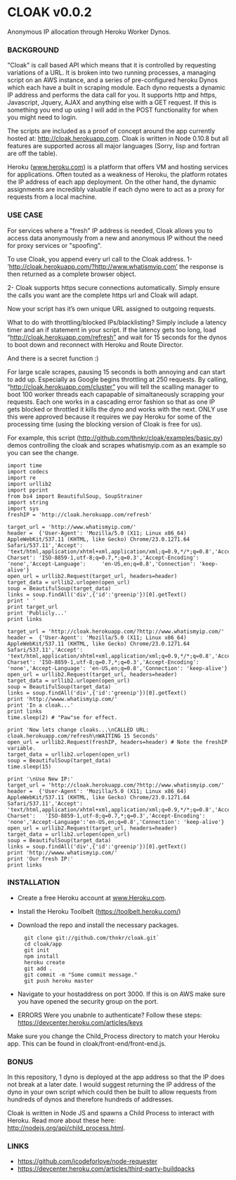 CLOAK v0.0.2
=====
Anonymous IP allocation through Heroku Worker Dynos.

### BACKGROUND
"Cloak" is call based API which means that it is controlled by requesting variations of a URL. It is broken into two running processes, a managing script on an AWS instance, and a series of pre-configured heroku Dynos which each have a built in scraping module. Each dyno requests a dynamic IP address and performs the data call for you. It supports http and https, Javascript, Jquery, AJAX and anything else with a GET request. If this is something you end up using I will add in the POST functionality for when you might need to login.  

The scripts are included as a proof of concept around the app currently hosted at: http://cloak.herokuapp.com. Cloak is written in Node 0.10.8 but all features are supported across all major languages (Sorry, lisp and fortran are off the table). 

Heroku (www.heroku.com) is a platform that offers VM and hosting services for applications. Often touted as a weakness of Heroku, the platform rotates the IP address of each app deployment. On the other hand, the dynamic assignments are incredibly valuable if each dyno were to act as a proxy for requests from a local machine.

### USE CASE
For services where a "fresh" IP address is needed, Cloak allows you to access data anonymously from a new and anonymous IP without the need for proxy services or "spoofing". 

To use Cloak, you append every url call to the Cloak address. 
1- ‘http://cloak.herokuapp.com/?http://www.whatismyip.com’ the response is then returned as a complete browser object. 

2- Cloak supports https secure connections automatically. Simply ensure the calls you want are the complete https url and Cloak will adapt. 

Now your script has it’s own unique URL assigned to outgoing requests. 

What to do with throttling/blocked IPs/blacklisting? Simply include a latency timer and an if statement in your script. If the latency gets too long, load “http://cloak.herokuapp.com/refresh” and wait for 15 seconds for the dynos to boot down and reconnect with Heroku and Route Director. 

And there is a secret function :)

For large scale scrapes, pausing 15 seconds is both annoying and can start to add up. Especially as Google begins throttling at 250 requests. By calling, “http://cloak.herokuapp.com/cluster” you will tell the scalling manager to boot 100 worker threads each capapable of simaltaneously scrapping your requests. Each one works in a cascading error fashion so that as one IP gets blocked or throttled it kills the dyno and works with the next. ONLY use this were approved because it requires we pay Heroku for some of the processing time (using the blocking version of Cloak is free for us). 

For example, this script (http://github.com/thnkr/cloak/examples/basic.py) demos controlling the cloak and scrapes whatismyip.com as an example so you can see the change.

    import time
    import codecs
    import re
    import urllib2
    import pprint
    from bs4 import BeautifulSoup, SoupStrainer
    import string
    import sys
    freshIP = 'http://cloak.herokuapp.com/refresh'

    target_url = 'http://www.whatismyip.com/'
    header =  {'User-Agent': 'Mozilla/5.0 (X11; Linux x86_64) AppleWebKit/537.11 (KHTML, like Gecko) Chrome/23.0.1271.64 Safari/537.11','Accept': 'text/html,application/xhtml+xml,application/xml;q=0.9,*/*;q=0.8','Accept-Charset': 'ISO-8859-1,utf-8;q=0.7,*;q=0.3','Accept-Encoding': 'none','Accept-Language':     'en-US,en;q=0.8','Connection': 'keep-alive'}
    open_url = urllib2.Request(target_url, headers=header)
    target_data = urllib2.urlopen(open_url)
    soup = BeautifulSoup(target_data)
    links = soup.findAll('div',{'id':'greenip'})[0].getText()
    print ' ' 
    print target_url
    print 'Publicly...'
    print links

    target_url = 'http://cloak.herokuapp.com/?http://www.whatismyip.com/'
    header =  {'User-Agent': 'Mozilla/5.0 (X11; Linux x86_64) AppleWebKit/537.11 (KHTML, like Gecko) Chrome/23.0.1271.64 Safari/537.11','Accept': 'text/html,application/xhtml+xml,application/xml;q=0.9,*/*;q=0.8','Accept-Charset': 'ISO-8859-1,utf-8;q=0.7,*;q=0.3','Accept-Encoding': 'none','Accept-Language': 'en-US,en;q=0.8','Connection': 'keep-alive'}
    open_url = urllib2.Request(target_url, headers=header)
    target_data = urllib2.urlopen(open_url)
    soup = BeautifulSoup(target_data)
    links = soup.findAll('div',{'id':'greenip'})[0].getText()
    print 'http://wwww.whatismyip.com/'
    print 'In a cloak...'
    print links
    time.sleep(2) # "Paw"se for effect. 

    print 'Now lets change cloaks...\nCALLED URL: cloak.herokuapp.com/refresh\nWAITING 15 Seconds'
    open_url = urllib2.Request(freshIP, headers=header) # Note the freshIP variable. 
    target_data = urllib2.urlopen(open_url)
    soup = BeautifulSoup(target_data)
    time.sleep(15)

    print '\nUse New IP:'
    target_url = 'http://cloak.herokuapp.com/?http://www.whatismyip.com/'
    header =  {'User-Agent': 'Mozilla/5.0 (X11; Linux x86_64) AppleWebKit/537.11 (KHTML, like Gecko) Chrome/23.0.1271.64 Safari/537.11','Accept': 'text/html,application/xhtml+xml,application/xml;q=0.9,*/*;q=0.8','Accept-Charset':   'ISO-8859-1,utf-8;q=0.7,*;q=0.3','Accept-Encoding': 'none','Accept-Language':'en-US,en;q=0.8','Connection': 'keep-alive'}
    open_url = urllib2.Request(target_url, headers=header)
    target_data = urllib2.urlopen(open_url)
    soup = BeautifulSoup(target_data)
    links = soup.findAll('div',{'id':'greenip'})[0].getText()
    print 'http://wwww.whatismyip.com/'
    print 'Our fresh IP:'
    print links





### INSTALLATION
* Create a free Heroku account at www.Heroku.com.
* Install the Heroku Toolbelt (https://toolbelt.heroku.com/)
* Download the repo and install the necessary packages.

	    git clone git://github.com/thnkr/cloak.git`
	    cd cloak/app
	    git init
	    npm install
 	    heroku create
	    git add .
	    git commit -m "Some commit message."
	    git push heroku master

* Navigate to your hostaddress on port 3000. If this is on AWS make sure you have opened the security group on the port. 

* ERRORS
Were you unabnle to authenticate? Follow these steps: https://devcenter.heroku.com/articles/keys

Make sure you change the Child_Process directory to match your Heroku app. This can be found in cloak/front-end/front-end.js.

### BONUS
In this repository, 1 dyno is deployed at the app address so that the IP does not break at a later date. I would suggest returning the IP address of the dyno in your own script which could then be built to allow requests from hundreds of dynos and therefore hundreds of addresses. 

Cloak is written in Node JS and spawns a Child Process to interact with Heroku. Read more about these here: http://nodejs.org/api/child_process.html.

### LINKS
* https://github.com/icodeforlove/node-requester
* https://devcenter.heroku.com/articles/third-party-buildpacks
